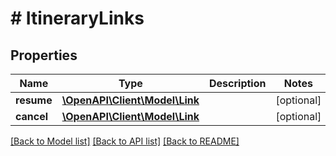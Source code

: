 # # ItineraryLinks

## Properties

Name | Type | Description | Notes
------------ | ------------- | ------------- | -------------
**resume** | [**\OpenAPI\Client\Model\Link**](Link.md) |  | [optional]
**cancel** | [**\OpenAPI\Client\Model\Link**](Link.md) |  | [optional]

[[Back to Model list]](../../README.md#models) [[Back to API list]](../../README.md#endpoints) [[Back to README]](../../README.md)
